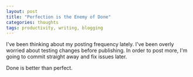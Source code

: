 ```yaml
---
layout: post
title: "Perfection is the Enemy of Done"
categories: thoughts
tags: productivity, writing, blogging
---
```


I've been thinking about my posting frequency lately. I've been overly worried about testing changes before publishing. In order to post more, I'm going to commit straight away and fix issues later. 

Done is better than perfect.